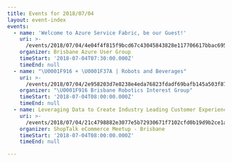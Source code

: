 ```yaml
---
title: Events for 2018/07/04
layout: event-index
events:
  - name: 'Welcome to Azure Service Fabric, be our Guest!'
    uri: >-
      /events/2018/07/04/4e04f4f815f9bcd67c43045843828e117706617bbac695cec54bedfb1efeae55
    organizer: Brisbane Azure User Group
    timeStart: '2018-07-04T07:30:00.000Z'
    timeEnd: null
  - name: "\U0001F916 + \U0001F37A | Robots and Beverages"
    uri: >-
      /events/2018/07/04/2e958203d7e8238e4eda76823fdadf69bafb145a503f87b30f783a1309311f98
    organizer: "\U0001F916 Brisbane Robotics Interest Group"
    timeStart: '2018-07-04T08:00:00.000Z'
    timeEnd: null
  - name: Leveraging Data to Create Industry Leading Customer Experiences
    uri: >-
      /events/2018/07/04/21c4798882e3077e5b72930671f7102cfd0b19d9b2ce1a7221ee5f0587ba04b2
    organizer: ShopTalk eCommerce Meetup - Brisbane
    timeStart: '2018-07-04T08:00:00.000Z'
    timeEnd: null

---
```

